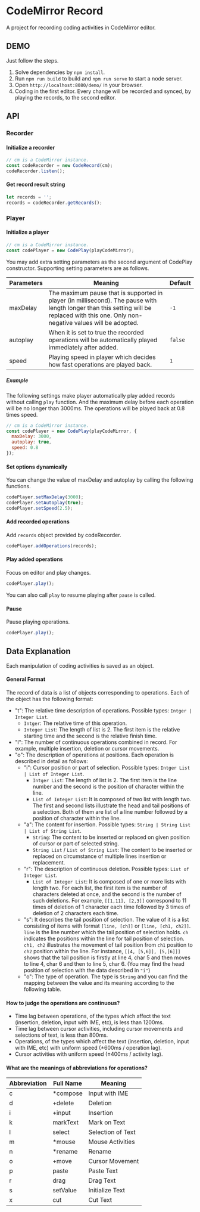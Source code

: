 # CodeMirror Record

A project for recording coding activities in CodeMirror editor.

## DEMO

Just follow the steps.

1. Solve dependencies by `npm install`.
2. Run `npm run build` to build and `npm run serve` to start a node server.
3. Open `http://localhost:8080/demo/` in your browser.
4. Coding in the first editor. Every change will be recorded and synced, by playing the records, to the second editor.

## API

### Recorder

#### Initialize a recorder

```javascript
// cm is a CodeMirror instance.
const codeRecorder = new CodeRecord(cm);
codeRecorder.listen();
```

#### Get record result string

```js
let records = '';
records = codeRecorder.getRecords();
```

### Player

#### Initialize a player

```javascript
// cm is a CodeMirror instance.
const codePlayer = new CodePlay(playCodeMirror);
```

You may add extra setting parameters as the second argument of CodePlay constructor. Supporting setting parameters are as follows.

| Parameters | Meaning | Default |
| --- | --- | --- |
| maxDelay | The maximum pause that is supported in player (in millisecond). The pause with length longer than this setting will be replaced with this one. Only non-negative values will be adopted. | `-1` |
| autoplay | When it is set to true the recorded operations will be automatically played immediately after added. | `false` |
| speed | Playing speed in player which decides how fast operations are played back. | `1` |

##### Example

The following settings make player automatically play added records without calling `play` function. And the maximum delay before each operation will be no longer than 3000ms. The operations will be played back at 0.8 times speed.

```javascript
// cm is a CodeMirror instance.
const codePlayer = new CodePlay(playCodeMirror, {
  maxDelay: 3000,
  autoplay: true,
  speed: 0.8
});
```

#### Set options dynamically

You can change the value of maxDelay and autoplay by calling the following functions.

```javascript
codePlayer.setMaxDelay(3000);
codePlayer.setAutoplay(true);
codePlayer.setSpeed(2.5);
```

#### Add recorded operations

Add `records` object provided by codeRecorder.

```javascript
codePlayer.addOperations(records);
```


#### Play added operations

Focus on editor and play changes.

```javascript
codePlayer.play();
```

You can also call `play` to resume playing after `pause` is called.

#### Pause

Pause playing operations.

```javascript
codePlayer.play();
```

## Data Explanation

Each manipulation of coding activities is saved as an object.

#### General Format

The record of data is a list of objects corresponding to operations. Each of the object has the following format:

- "t": The relative time description of operations. Possible types: `Intger | Integer List`.
  - `Intger`: The relative time of this operation.
  - `Integer List`: The length of list is 2. The first item is the relative starting time and the second is the relative finish time.
- "l": The number of continuous operations combined in record. For example, multiple insertion, deletion or cursor movements.
- "o": The description of operations at positions. Each operation is described in detail as follows:
  - "i": Cursor position or part of selection. Possible types: `Intger List | List of Integer List`.
    - `Intger List`: The length of list is 2. The first item is the line number and the second is the position of character within the line.
    - `List of Integer List`: It is composed of two list with length two. The first and second lists illustrate the head and tail positions of a selection. Both of them are list of a line number followed by a position of character within the line.
  - "a": The content for insertion. Possible types: `String | String List | List of String List`.
    - `String`: The content to be inserted or replaced on given position of cursor or part of selected string.
    - `String List` / `List of String List`: The content to be inserted or replaced on circumstance of multiple lines insertion or replacement.
  - "r": The description of continuous deletion. Possible types: `List of Integer List`.
    - `List of Integer List`: It is composed of one or more lists with length two. For each list, the first item is the number of characters deleted at once, and the second is the number of such deletions. For example, `[[1,11], [2,3]]` correspond to 11 times of deletion of 1 character each time followed by 3 times of deletion of 2 characters each time.
  - "s": It describes the tail position of selection. The value of it is a list consisting of items with format `[line, [ch]]` or `[line, [ch1, ch2]]`. `line` is the line number which the tail position of selection holds. `ch` indicates the positions within the line for tail position of selection. `ch1, ch2` illustrates the movement of tail position from `ch1` position to `ch2` position within the line. For instance, `[[4, [5,6]], [5,[6]]]` shows that the tail position is firstly at line 4, char 5 and then moves to line 4, char 6 and then to line 5, char 6. (You may find the head position of selection with the data described in `"i"`)
  - "o": The type of operation. The type is `String` and you can find the mapping between the value and its meaning according to the following table.

#### How to judge the operations are continuous?

- Time lag between operations, of the types which affect the text (insertion, deletion, input with IME, etc), is less than 1200ms.
- Time lag between cursor activities, including cursor movements and selections of
text, is less than 800ms.
- Operations, of the types which affect the text (insertion, deletion, input with IME, etc) with uniform speed (±600ms / operation lag).
- Cursor activities with uniform speed (±400ms / activity lag).

#### What are the meanings of abbreviations for operations?

| Abbreviation | Full Name | Meaning |
| --- | --- | --- |
| c | *compose | Input with IME |
| d | +delete | Deletion |
| i | +input | Insertion |
| k | markText | Mark on Text |
| l | select | Selection of Text |
| m | *mouse | Mouse Activities |
| n | *rename | Rename |
| o | +move | Cursor Movement |
| p | paste | Paste Text |
| r | drag | Drag Text |
| s | setValue | Initialize Text |
| x | cut | Cut Text |
